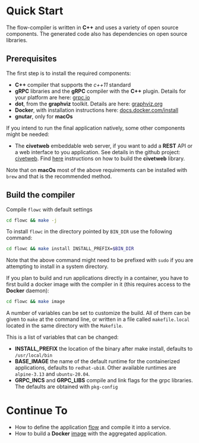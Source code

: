 # Quick Start
The flow-compiler is written in **C++** and uses a variety of open source components. The generated code also has dependencies on open source libraries. 

## Prerequisites
The first step is to install the required components:

- **C++** compiler that supports the *c++11* standard
- **gRPC** libraries and the **gRPC** compiler with the **C++** plugin. Details for your platform are here: [grpc.io](https://grpc.io/docs/languages/cpp/quickstart)
- **dot**, from the **graphviz** toolkit. Details are here: [graphviz.org](http://www.graphviz.org)
- **Docker**, with installation instructions here: [docs.docker.com/install](https://docs.docker.com/install/) 
- **gnutar**, only for **macOs**
      
If you intend to run the final application natively, some other components might be needed:

- The **civetweb** embeddable web server, if you want to add a **REST** API or a web interface to you application. See details in the github project: [civetweb](https://github.com/civetweb/civetweb). Find [here](BUILD-civetweb.md) instructions on how to build the **civetweb** library.

Note that on **macOs** most of the above requirements can be installed with `brew` and that is the recommended method.

## Build the compiler

Compile `flowc` with default settings

```bash
cd flowc && make -j
```

To install `flowc` in the directory pointed by `BIN_DIR` use the following command:
```bash
cd flowc && make install INSTALL_PREFIX=$BIN_DIR
```
Note that the above command might need to be prefixed with `sudo` if you are attempting to install in a system directory.


If you plan to build and run applications directly in a container, you have to first build a docker image with the compiler in it (this requires access to the **Docker** daemon):

```bash 
cd flowc && make image
```

A number of variables can be set to customize the build. All of them can be given to `make` at the command line, or written in a file called `makefile.local` located in the same directory with the `Makefile`.

This is a list of variables that can be changed:

- **INSTALL_PREFIX** the location of the binary after make install, defaults to `/usr/local/bin`
- **BASE_IMAGE** the name of the default runtime for the containerized applications, defaults to `redhat-ubi8`. Other available runtimes are `alpine-3.13` and `ubuntu-20.04`.
- **GRPC_INCS** and **GRPC_LIBS** compile and link flags for the grpc libraries. The defaults are obtained with `pkg-config`  

# Continue To 

- How to define the application [flow](../docs/FLOW.md) and compile it into a service.
- How to build a **Docker** [image](../docs/BUILD-IMAGE.md) with the aggregated application.
